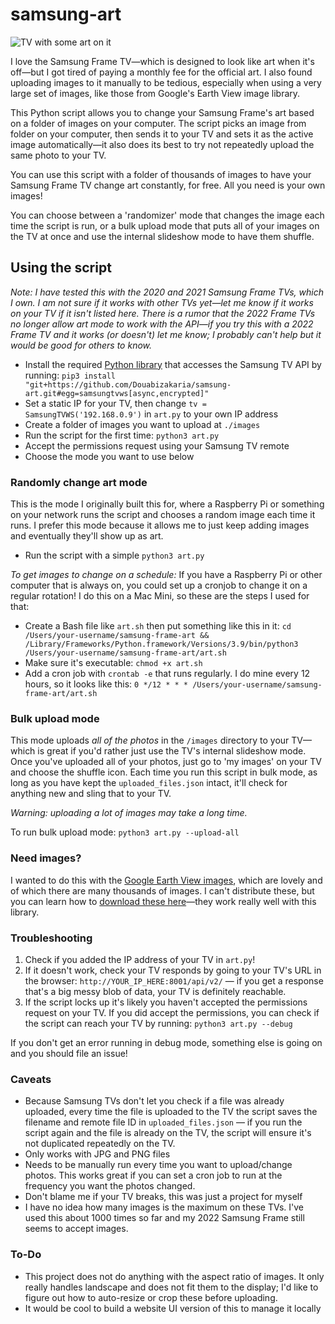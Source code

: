 # samsung-art

![TV with some art on it ](https://i.imgur.com/BunHdwb.jpeg)

I love the Samsung Frame TV—which is designed to look like art when it's off—but I got tired of paying a monthly fee for the official art. I also found uploading images to it manually to be tedious, especially when using a very large set of images, like those from Google's Earth View image library. 

This Python script allows you to change your Samsung Frame's art based on a folder of images on your computer. The script picks an image from folder on your computer, then sends it to your TV and sets it as the active image automatically—it also does its best to try not repeatedly upload the same photo to your TV. 

You can use this script with a folder of thousands of images to have your Samsung Frame TV change art constantly, for free. All you need is your own images!

You can choose between a 'randomizer' mode that changes the image each time the script is run, or a bulk upload mode that puts all of your images on the TV at once and use the internal slideshow mode to have them shuffle.

## Using the script
*Note: I have tested this with the 2020 and 2021 Samsung Frame TVs, which I own. I am not sure if it works with other TVs yet—let me know if it works on your TV if it isn't listed here. There is a rumor that the 2022 Frame TVs no longer allow art mode to work with the API—if you try this with a 2022 Frame TV and it works (or doesn't) let me know; I probably can't help but it would be good for others to know.*

- Install the required [Python library](https://github.com/xchwarze/samsung-tv-ws-api) that accesses the Samsung TV API by running: `pip3 install "git+https://github.com/Douabizakaria/samsung-art.git#egg=samsungtvws[async,encrypted]"`
- Set a static IP for your TV, then change `tv = SamsungTVWS('192.168.0.9')` in `art.py` to your own IP address
- Create a folder of images you want to upload at `./images`
- Run the script for the first time: `python3 art.py`
- Accept the permissions request using your Samsung TV remote
- Choose the mode you want to use below

### Randomly change art mode
This is the mode I originally built this for, where a Raspberry Pi or something on your network runs the script and chooses a random image each time it runs. I prefer this mode because it allows me to just keep adding images and eventually they'll show up as art.

- Run the script with a simple `python3 art.py`

*To get images to change on a schedule:* If you have a Raspberry Pi or other computer that is always on, you could set up a cronjob to change it on a regular rotation! I do this on a Mac Mini, so these are the steps I used for that: 

- Create a Bash file like `art.sh` then put something like this in it:
`cd /Users/your-username/samsung-frame-art && /Library/Frameworks/Python.framework/Versions/3.9/bin/python3 /Users/your-username/samsung-frame-art/art.sh`
- Make sure it's executable: `chmod +x art.sh`
- Add a cron job with `crontab -e` that runs regularly. I do mine every 12 hours, so it looks like this: `0 */12 * * * /Users/your-username/samsung-frame-art/art.sh`

### Bulk upload mode
This mode uploads _all of the photos_ in the `/images` directory to your TV—which is great if you'd rather just use the TV's internal slideshow mode. Once you've uploaded all of your photos, just go to 'my images' on your TV and choose the shuffle icon. Each time you run this script in bulk mode, as long as you have kept the `uploaded_files.json` intact, it'll check for anything new and sling that to your TV.

*Warning: uploading a lot of images may take a long time.*

To run bulk upload mode: `python3 art.py --upload-all`

### Need images?
I wanted to do this with the [Google Earth View images](https://earth.google.com/web/data=CiQSIhIgYWJiZTA3ZGNkODM3MTFlNmIzMmFhNWViMDBhYjQ5ZmM), which are lovely and of which there are many thousands of images. I can't distribute these, but you can learn how to [download these here](https://www.gtricks.com/earth/download-all-google-earth-view-wallpapers/)—they work really well with this library.

### Troubleshooting
1. Check if you added the IP address of your TV in `art.py`! 
2. If it doesn't work, check your TV responds by going to your TV's URL in the browser: `http://YOUR_IP_HERE:8001/api/v2/` — if you get a response that's a big messy blob of data, your TV is definitely reachable.
3. If the script locks up it's likely you haven't accepted the permissions request on your TV. If you did accept the permissions, you can check if the script can reach your TV by running:
`python3 art.py --debug` 

If you don't get an error running in debug mode, something else is going on and you should file an issue!

### Caveats

- Because Samsung TVs don't let you check if a file was already uploaded, every time the file is uploaded to the TV the script saves the filename and remote file ID in `uploaded_files.json` — if you run the script again and the file is already on the TV, the script will ensure it's not duplicated repeatedly on the TV.
- Only works with JPG and PNG files
- Needs to be manually run every time you want to upload/change photos. This works great if you can set a cron job to run at the frequency you want the photos changed. 
- Don't blame me if your TV breaks, this was just a project for myself
- I have no idea how many images is the maximum on these TVs. I've used this about 1000 times so far and my 2022 Samsung Frame still seems to accept images.

### To-Do

- This project does not do anything with the aspect ratio of images. It only really handles landscape and does not fit them to the display; I'd like to figure out how to auto-resize or crop these before uploading.
- It would be cool to build a website UI version of this to manage it locally
